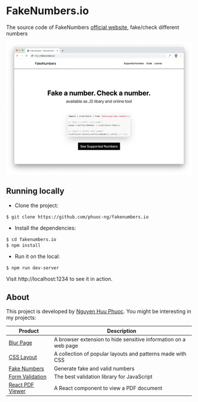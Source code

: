 # FakeNumbers.io
The source code of FakeNumbers [official website](https://fakenumbers.io), fake/check different numbers

![FakeNumber's official website](/public/assets/screenshot.png)

## Running locally

- Clone the project:

~~~ console
$ git clone https://github.com/phuoc-ng/fakenumbers.io
~~~

- Install the dependencies:

~~~ console
$ cd fakenumbers.io
$ npm install
~~~

- Run it on the local:

~~~ console
$ npm run dev-server
~~~

Visit http://localhost:1234 to see it in action.

## About

This project is developed by [Nguyen Huu Phuoc](https://twitter.com/nghuuphuoc).
You might be interesting in my projects:

| Product                                           | Description                                                       |
|---------------------------------------------------|-------------------------------------------------------------------|
| [Blur Page](https://blur.page)                    | A browser extension to hide sensitive information on a web page   |
| [CSS Layout](https://csslayout.io)                | A collection of popular layouts and patterns made with CSS        |
| [Fake Numbers](https://fakenumbers.io)            | Generate fake and valid numbers                                   |
| [Form Validation](https://formvalidation.io)      | The best validation library for JavaScript                        |
| [React PDF Viewer](https://react-pdf-viewer.dev)  | A React component to view a PDF document                          |

